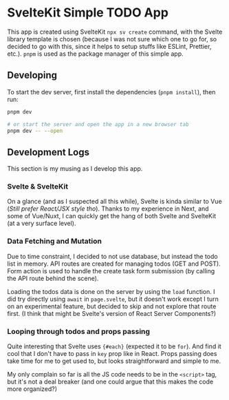 # SvelteKit Simple TODO App

This app is created using SvelteKit `npx sv create` command, with the Svelte library template is chosen (because I was not sure which one to go for, so decided to go with this, since it helps to setup stuffs like ESLint, Prettier, etc.). `pnpm` is used as the package manager of this simple app.

## Developing

To start the dev server, first install the dependencies (`pnpm install`), then run:

```sh
pnpm dev

# or start the server and open the app in a new browser tab
pnpm dev -- --open
```

## Development Logs

This section is my musing as I develop this app.

### Svelte & SvelteKit

On a glance (and as I suspected all this while), Svelte is kinda similar to Vue (_Still prefer React/JSX style tho_). Thanks to my experience in Next, and some of Vue/Nuxt, I can quickly get the hang of both Svelte and SvelteKit (at a very surface level).

### Data Fetching and Mutation

Due to time constraint, I decided to not use database, but instead the todo list in memory. API routes are created for managing todos (GET and POST). Form action is used to handle the create task form submission (by calling the API route behind the scene).

Loading the todos data is done on the server by using the `load` function. I did try directly using `await` in `page.svelte`, but it doesn't work except I turn on an experimental feature, but decided to skip and not explore that route first. (I think that might be Svelte's version of React Server Components?)

### Looping through todos and props passing

Quite interesting that Svelte uses `{#each}` (expected it to be `for`). And find it cool that I don't have to pass in `key` prop like in React. Props passing does take time for me to get used to, but looks straightforward and simple to me.

My only complain so far is all the JS code needs to be in the `<script>` tag, but it's not a deal breaker (and one could argue that this makes the code more organized?)
